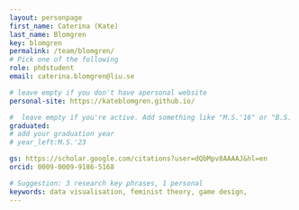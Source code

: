 ```yaml
---
layout: personpage
first_name: Caterina (Kate)
last_name: Blomgren
key: blomgren
permalink: /team/blomgren/
# Pick one of the following
role: phdstudent
email: caterina.blomgren@liu.se

# leave empty if you don't have apersonal website
personal-site: https://kateblomgren.github.io/

#  leave empty if you're active. Add something like "M.S.'16" or "B.S.'17" if you got a degree while with the Vis Collective. Add "N" if you left before you got a degree.
graduated:
# add your graduation year
# year_left:M.S.'23

gs: https://scholar.google.com/citations?user=dQbMpv8AAAAJ&hl=en
orcid: 0009-0009-9186-5168

# Suggestion: 3 research key phrases, 1 personal
keywords: data visualisation, feminist theory, game design,
---
```

